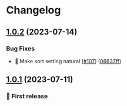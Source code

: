 # Changelog

## [1.0.2](https://github.com/naokiy/obsidian-auto-create-periodic-note/compare/1.0.1...1.0.2) (2023-07-14)


### Bug Fixes

* :bug: Make sort setting natural ([#107](https://github.com/naokiy/obsidian-auto-create-periodic-note/issues/107)) ([06637ff](https://github.com/naokiy/obsidian-auto-create-periodic-note/commit/06637ff91dc2fff7a52a095c8b531bcd085c6d63))

## [1.0.1](https://github.com/naokiy/obsidian-auto-create-periodic-note/compare/1.0.0...1.0.1) (2023-07-11)

### :tada: First release
